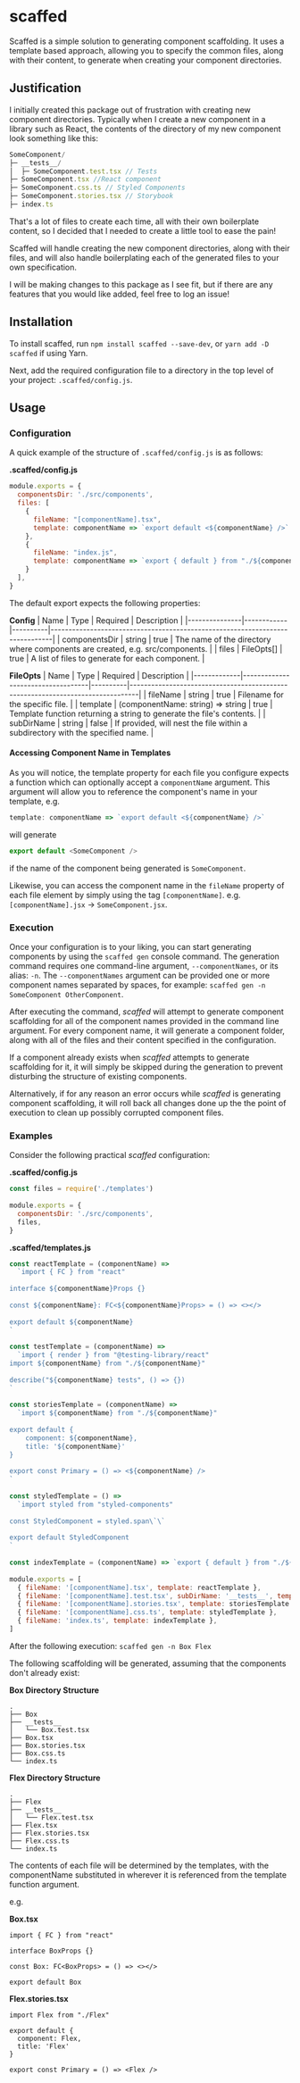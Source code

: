 # scaffed

Scaffed is a simple solution to generating component scaffolding. It uses a template based approach, allowing you to specify the common files, along with their content, to generate when creating your component directories.

## Justification
I initially created this package out of frustration with creating new component directories. Typically when I create a new component in a library such as React, the contents of the directory of my new component look something like this:

```js
SomeComponent/
├─ __tests__/
│  ├─ SomeComponent.test.tsx // Tests
├─ SomeComponent.tsx //React component
├─ SomeComponent.css.ts // Styled Components
├─ SomeComponent.stories.tsx // Storybook
├─ index.ts
```

That's a lot of files to create each time, all with their own boilerplate content, so I decided that I needed to create a little tool to ease the pain!

Scaffed will handle creating the new component directories, along with their files, and will also handle boilerplating each of the generated files to your own specification.

I will be making changes to this package as I see fit, but if there are any features that you would like added, feel free to log an issue!

## Installation

To install scaffed, run `npm install scaffed --save-dev`, or `yarn add -D scaffed` if using Yarn.

Next, add the required configuration file to a directory in the top level of your project: `.scaffed/config.js`.

## Usage


### Configuration

A quick example of the structure of `.scaffed/config.js` is as follows:

__.scaffed/config.js__
```js
module.exports = {
  componentsDir: './src/components',
  files: [
    {
      fileName: "[componentName].tsx",
      template: componentName => `export default <${componentName} />`
    },
    {
      fileName: "index.js",
      template: componentName => `export { default } from "./${componentName}"`
    }
  ],
}
```

The default export expects the following properties:

__Config__
| Name          | Type       | Required | Description                                                                  |
|---------------|------------|----------|------------------------------------------------------------------------------|
| componentsDir | string     | true     | The name of the directory where components are created, e.g. src/components. |
| files         | FileOpts[] | true     | A list of files to generate for each component.                              |

__FileOpts__
| Name        | Type                              | Required | Description                                                                    |
|-------------|-----------------------------------|----------|--------------------------------------------------------------------------------|
| fileName    | string                            | true     | Filename for the specific file.                                                |
| template    | (componentName: string) => string | true     | Template function returning a string to generate the file's contents.          |
| subDirName  | string                            | false    | If provided, will nest the file within a subdirectory with the specified name. |

#### Accessing Component Name in Templates

As you will notice, the template property for each file you configure expects a function which can optionally accept a `componentName` argument. This argument will allow you to reference the component's name in your template, e.g.

```js
template: componentName => `export default <${componentName} />`
```

will generate 

```js
export default <SomeComponent />
```

if the name of the component being generated is `SomeComponent`.

Likewise, you can access the component name in the `fileName` property of each file element by simply using the tag `[componentName]`.
e.g. `[componentName].jsx` -> `SomeComponent.jsx`.

### Execution

Once your configuration is to your liking, you can start generating components by using the `scaffed gen` console command. The generation command requires one command-line argument, `--componentNames`, or its alias: `-n`. The `--componentNames` argument can be provided one or more component names separated by spaces, for example: `scaffed gen -n SomeComponent OtherComponent`.

After executing the command, _scaffed_ will attempt to generate component scaffolding for all of the component names provided in the command line argument. For every component name, it will generate a component folder, along with all of the files and their content specified in the configuration.

If a component already exists when _scaffed_ attempts to generate scaffolding for it, it will simply be skipped during the generation to prevent disturbing the structure of existing components.

Alternatively, if for any reason an error occurs while _scaffed_ is generating component scaffolding, it will roll back all changes done up the the point of execution to clean up possibly corrupted component files.

### Examples

Consider the following practical _scaffed_ configuration:

__.scaffed/config.js__
```js
const files = require('./templates')
​
module.exports = {
  componentsDir: './src/components',
  files,
}
```

__.scaffed/templates.js__
```js
const reactTemplate = (componentName) =>
  `import { FC } from "react"
  
interface ${componentName}Props {}
​
const ${componentName}: FC<${componentName}Props> = () => <></>
​
export default ${componentName}
`
​
const testTemplate = (componentName) =>
  `import { render } from "@testing-library/react"
import ${componentName} from "./${componentName}"
​
describe("${componentName} tests", () => {})
`
​
const storiesTemplate = (componentName) =>
  `import ${componentName} from "./${componentName}"
​
export default {
    component: ${componentName},
    title: '${componentName}'
}
​
export const Primary = () => <${componentName} />
`
​
const styledTemplate = () =>
  `import styled from "styled-components"
​
const StyledComponent = styled.span\`\`
​
export default StyledComponent
`
​
const indexTemplate = (componentName) => `export { default } from "./${componentName}"`
​
module.exports = [
  { fileName: '[componentName].tsx', template: reactTemplate },
  { fileName: '[componentName].test.tsx', subDirName: '__tests__', template: testTemplate },
  { fileName: '[componentName].stories.tsx', template: storiesTemplate },
  { fileName: '[componentName].css.ts', template: styledTemplate },
  { fileName: 'index.ts', template: indexTemplate },
]
```

After the following execution: `scaffed gen -n Box Flex`

The following scaffolding will be generated, assuming that the components don't already exist:

__Box Directory Structure__
```
.
├── Box
├── __tests__
│   └── Box.test.tsx
├── Box.tsx
├── Box.stories.tsx
├── Box.css.ts
└── index.ts
```

__Flex Directory Structure__
```
.
├── Flex
├── __tests__
│   └── Flex.test.tsx
├── Flex.tsx
├── Flex.stories.tsx
├── Flex.css.ts
└── index.ts
```

The contents of each file will be determined by the templates, with the componentName substituted in wherever it is referenced from the template function argument.

e.g.

__Box.tsx__
```tsx
import { FC } from "react"

interface BoxProps {}

const Box: FC<BoxProps> = () => <></>

export default Box
```

__Flex.stories.tsx__
```tsx
import Flex from "./Flex"
​
export default {
  component: Flex,
  title: 'Flex'
}
​
export const Primary = () => <Flex />
```